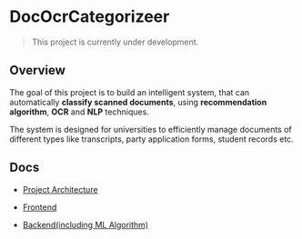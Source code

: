 # DocOcrCategorizeer

> This project is currently under development.

## Overview

The goal of this project is to build an intelligent system, that can automatically **classify scanned documents**, using **recommendation algorithm**, **OCR** and **NLP** techniques.

The system is designed for universities to efficiently manage documents of different types like transcripts, party application forms, student records etc.

## Docs

- [Project Architecture](https://github.com/shiiiiikiiiii/DocOcrCategorizeer/tree/main/doc/ver0.1-architecture)

- [Frontend](https://github.com/shiiiiikiiiii/DocOcrCategorizeer/tree/main/src/frontend)

- [Backend(including ML Algorithm)](https://github.com/shiiiiikiiiii/DocOcrCategorizeer/tree/main/src/backend)